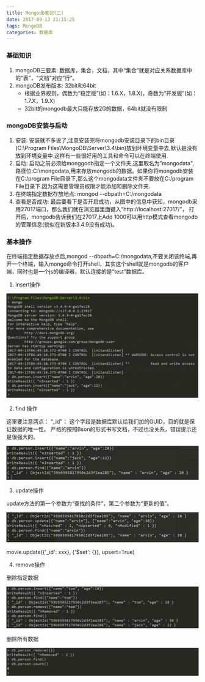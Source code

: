 ```yaml
---
title: Mongodb笔记(二)
date: 2017-09-13 21:15:25
tags: MongoDB
categories: 数据库
---
```


### 基础知识
1. mongoDB三要素: 数据库，集合，文档，其中“集合”就是对应关系数据库中的“表”，“文档”对应“行”。
2. mongoDB发布版本: 32bit和64bit
    * 根据业界规则，偶数为“稳定版”(如：1.6.X，1.8.X)，奇数为“开发版”(如：1.7.X，1.9.X)
    * 32bit的mongodb最大只能存放2G的数据，64bit就没有限制

### mongoDB安装与启动
1. 安装: 安装就不多说了,注意安装完将mongodb安装目录下的bin目录(C:\Program Files\MongoDB\Server\3.4\bin)放到环境变量中去,默认是没有放到环境变量中.这样有一些很好用的工具和命令可以在终端使用.
2. 启动: 启动之前必须给monggodb指定一个文件夹,这里取名为”mongodata",路径位:C:\mongodata,用来存放mongodb的数据。如果你将mongodb安装在C:/program File目录下,那么这个mongodata文件夹不要放在C:/program File目录下.因为这需要管理员权限才能添加和删除文件夹.
3. 在终端指定数据存放地点:
mongod --dbpath=C:/mongodata
4. 查看是否成功:
最后要看下是否开启成功，从图中的信息中获知，mongodb采用27017端口，那么我们就在浏览器里面键入“http://localhost:27017/”，
打开后，mongodb告诉我们在27017上Add 1000可以用http模式查看mongodb的管理信息(貌似在新版本3.4.9没有成功)。

### 基本操作
在终端指定数据存放点后,mongod --dbpath=C:/mongodata,不要关闭该终端,再开一个终端，输入mongo命令打开shell，其实这个shell就是mongodb的客户端，同时也是一个js的编译器，默认连接的是“test”数据库。

1. insert操作

![](mongodb-note2-2017-09-13/1.png)

2. find 操作

这里要注意两点：
“_id"： 这个字段是数据库默认给我们加的GUID，目的就是保证数据的唯一性。
严格的按照Bson的形式书写文档，不过也没关系，错误提示还是很强大的。

![](mongodb-note2-2017-09-13/2.png)

3. update操作

update方法的第一个参数为“查找的条件”，第二个参数为“更新的值”。

![](mongodb-note2-2017-09-13/3.png)

movie.update({'_id': xxx}, {'$set': {}}, upsert=True)

4.  remove操作

删除指定数据

![](mongodb-note2-2017-09-13/4.png)

删除所有数据

![](mongodb-note2-2017-09-13/5.png)

